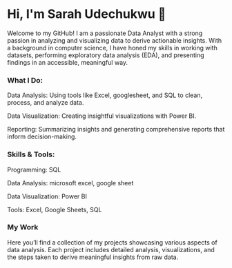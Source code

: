 # Hi, I'm Sarah Udechukwu 👋

Welcome to my GitHub! I am a passionate Data Analyst with a strong passion in analyzing and visualizing data to derive actionable insights. With a background in computer science, I have honed my skills in working with datasets, performing exploratory data analysis (EDA), and presenting findings in an accessible, meaningful way.

### What I Do:

Data Analysis: Using tools like Excel, googlesheet, and SQL to clean, process, and analyze data.

Data Visualization: Creating insightful visualizations with Power BI.

Reporting: Summarizing insights and generating comprehensive reports that inform decision-making.

### Skills & Tools:

Programming: SQL

Data Analysis: microsoft excel, google sheet

Data Visualization: Power BI

Tools: Excel, Google Sheets, SQL

### My Work

Here you’ll find a collection of my projects showcasing various aspects of data analysis. Each project includes detailed analysis, visualizations, and the steps taken to derive meaningful insights from raw data.

